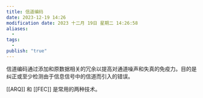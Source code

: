 ```yaml
---
title: 信道编码
date: 2023-12-19 14:26
modification date: 2023 十二月 19日 星期二 14:26:58
aliases:
  - 
tags:
  - 
publish: "true"
---
```


信道编码通过添加和原数据相关的冗余以提高对通道噪声和失真的免疫力。目的是纠正或至少检测由于信息信号中的信道而引入的错误。

[[ARQ]] 和 [[FEC]] 是常用的两种技术。
